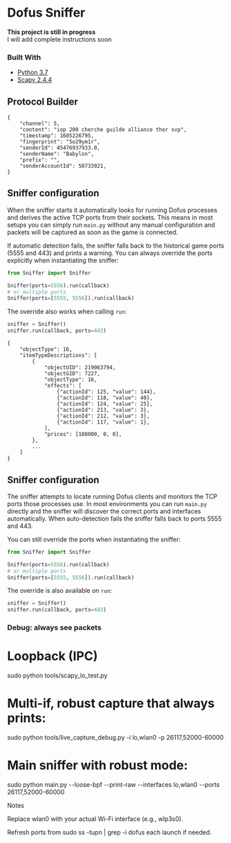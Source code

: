 # Dofus Sniffer
**This project is still in progress**  
I will add complete instructions soon

### Built With

* [Python 3.7](https://www.python.org/downloads/)
* [Scapy 2.4.4](https://scapy.readthedocs.io/en/latest/installation.html)

## Protocol Builder

```
{
    "channel": 5,
    "content": "iop 200 cherche guilde alliance thor svp",
    "timestamp": 1605226795,
    "fingerprint": "5o29ym1r",
    "senderId": 45476937933.0,
    "senderName": "Babylon",
    "prefix": "",
    "senderAccountId": 50733921,
}
```

## Sniffer configuration

When the sniffer starts it automatically looks for running Dofus processes and
derives the active TCP ports from their sockets. This means in most setups you
can simply run `main.py` without any manual configuration and packets will be
captured as soon as the game is connected.

If automatic detection fails, the sniffer falls back to the historical game
ports (5555 and 443) and prints a warning. You can always override the ports
explicitly when instantiating the sniffer:

```python
from Sniffer import Sniffer

Sniffer(ports=5556).run(callback)
# or multiple ports
Sniffer(ports=[5555, 5556]).run(callback)
```

The override also works when calling `run`:

```python
sniffer = Sniffer()
sniffer.run(callback, ports=443)
```

```
{
    "objectType": 16,
    "itemTypeDescriptions": [
        {
            "objectUID": 219063794,
            "objectGID": 7227,
            "objectType": 16,
            "effects": [
                {"actionId": 125, "value": 144},
                {"actionId": 118, "value": 40},
                {"actionId": 124, "value": 25},
                {"actionId": 213, "value": 3},
                {"actionId": 212, "value": 3},
                {"actionId": 117, "value": 1},
            ],
            "prices": [180000, 0, 0],
        },
        ...
    ]
}
```

## Sniffer configuration

The sniffer attempts to locate running Dofus clients and monitors the TCP ports
those processes use. In most environments you can run `main.py` directly and the
sniffer will discover the correct ports and interfaces automatically. When
auto-detection fails the sniffer falls back to ports 5555 and 443.

You can still override the ports when instantiating the sniffer:

```python
from Sniffer import Sniffer

Sniffer(ports=5556).run(callback)
# or multiple ports
Sniffer(ports=[5555, 5556]).run(callback)
```

The override is also available on `run`:

```python
sniffer = Sniffer()
sniffer.run(callback, ports=443)
```

### Debug: always see packets
# Loopback (IPC)
sudo python tools/scapy_lo_test.py

# Multi-if, robust capture that always prints:
sudo python tools/live_capture_debug.py -i lo,wlan0 -p 26117,52000-60000

# Main sniffer with robust mode:
sudo python main.py --loose-bpf --print-raw --interfaces lo,wlan0 --ports 26117,52000-60000

Notes

Replace wlan0 with your actual Wi-Fi interface (e.g., wlp3s0).

Refresh ports from sudo ss -tupn | grep -i dofus each launch if needed.
